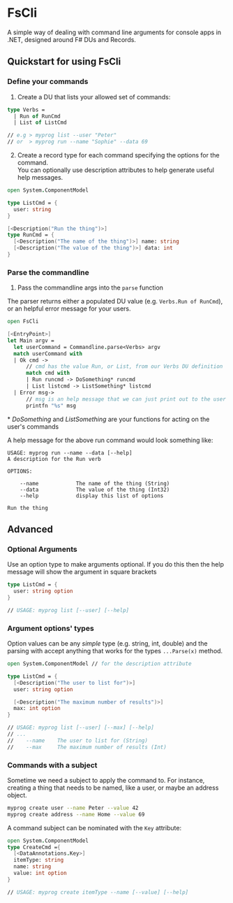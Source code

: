 # FsCli

A simple way of dealing with command line arguments for console apps in .NET, designed around F# DUs and Records.

## Quickstart for using FsCli

### Define your commands

1. Create a DU that lists your allowed set of commands:

```fsharp
type Verbs =
  | Run of RunCmd
  | List of ListCmd

// e.g > myprog list --user "Peter"
// or  > myprog run --name "Sophie" --data 69

```

2. Create a record type for each command specifying the options for the command.  
  You can optionally use description attributes to help generate useful help messages.


```fsharp
open System.ComponentModel

type ListCmd = {
  user: string
}

[<Description("Run the thing")>]
type RunCmd = {
  [<Description("The name of the thing")>] name: string
  [<Description("The value of the thing")>] data: int
}

```

### Parse the commandline

1. Pass the commandline args into the `parse` function

The parser returns either a populated DU value (e.g. `Verbs.Run of RunCmd`), or an helpful error message for your users.

```fsharp
open FsCli

[<EntryPoint>]
let Main argv =
  let userCommand = Commandline.parse<Verbs> argv
  match userCommand with 
  | Ok cmd -> 
      // cmd has the value Run, or List, from our Verbs DU definition
      match cmd with 
      | Run runcmd -> DoSomething* runcmd
      | List listcmd -> ListSomething* listcmd
  | Error msg-> 
      // msg is an help message that we can just print out to the user
      printfn "%s" msg
```
\* _DoSomething_ and _ListSomething_ are your functions for acting on the user's commands

A help message for the above run command would look something like:
```
USAGE: myprog run --name --data [--help]
A description for the Run verb

OPTIONS:

    --name            The name of the thing (String)
    --data            The value of the thing (Int32)
    --help            display this list of options

Run the thing
```

## Advanced  

### Optional Arguments

Use an option type to make arguments optional.  If you do this then the help message will show the argument in square brackets
```fsharp
type ListCmd = {
  user: string option 
}

// USAGE: myprog list [--user] [--help]
```

### Argument options' types

Option values can be any _simple_ type (e.g. string, int, double) and the parsing with accept anything that works for the types `...Parse(x)` method.
```fsharp
open System.ComponentModel // for the description attribute

type ListCmd = {
  [<Description("The user to list for")>]          
  user: string option

  [<Description("The maximum number of results")>]
  max: int option
}

// USAGE: myprog list [--user] [--max] [--help]
// ...
//    --name    The user to list for (String)
//    --max     The maximum number of results (Int)
```

### Commands with a subject

Sometime we need a subject to apply the command to.
For instance, creating a thing that needs to be named, like a user, or maybe an address object.

```bash
myprog create user --name Peter --value 42
myprog create address --name Home --value 69
```

A command subject can be nominated with the `Key` attribute:
```fsharp
open System.ComponentModel
type CreateCmd ={
  [<DataAnnotations.Key>]
  itemType: string
  name: string
  value: int option
}

// USAGE: myprog create itemType --name [--value] [--help]
```
